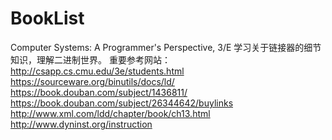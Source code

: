 # BookList

Computer Systems: A Programmer's Perspective, 3/E
学习关于链接器的细节知识，理解二进制世界。
重要参考网站：
http://csapp.cs.cmu.edu/3e/students.html
https://sourceware.org/binutils/docs/ld/
https://book.douban.com/subject/1436811/
https://book.douban.com/subject/26344642/buylinks
http://www.xml.com/ldd/chapter/book/ch13.html
http://www.dyninst.org/instruction
